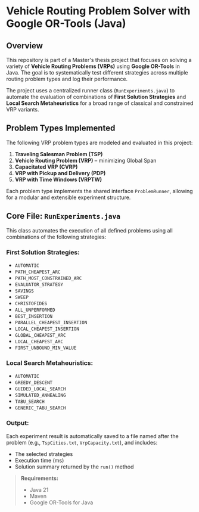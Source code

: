 # Vehicle Routing Problem Solver with Google OR-Tools (Java)

## Overview

This repository is part of a Master's thesis project that focuses on solving a variety of **Vehicle Routing Problems (VRPs)** using **Google OR-Tools** in Java. The goal is to systematically test different strategies across multiple routing problem types and log their performance.

The project uses a centralized runner class (`RunExperiments.java`) to automate the evaluation of combinations of **First Solution Strategies** and **Local Search Metaheuristics** for a broad range of classical and constrained VRP variants.

## Problem Types Implemented

The following VRP problem types are modeled and evaluated in this project:

1. **Traveling Salesman Problem (TSP)**
2. **Vehicle Routing Problem (VRP)** – minimizing Global Span
3. **Capacitated VRP (CVRP)**
4. **VRP with Pickup and Delivery (PDP)**
5. **VRP with Time Windows (VRPTW)**

Each problem type implements the shared interface `ProblemRunner`, allowing for a modular and extensible experiment structure.

## Core File: `RunExperiments.java`

This class automates the execution of all defined problems using all combinations of the following strategies:

### First Solution Strategies:

- `AUTOMATIC`
- `PATH_CHEAPEST_ARC`
- `PATH_MOST_CONSTRAINED_ARC`
- `EVALUATOR_STRATEGY`
- `SAVINGS`
- `SWEEP`
- `CHRISTOFIDES`
- `ALL_UNPERFORMED`
- `BEST_INSERTION`
- `PARALLEL_CHEAPEST_INSERTION`
- `LOCAL_CHEAPEST_INSERTION`
- `GLOBAL_CHEAPEST_ARC`
- `LOCAL_CHEAPEST_ARC`
- `FIRST_UNBOUND_MIN_VALUE`

### Local Search Metaheuristics:

- `AUTOMATIC`
- `GREEDY_DESCENT`
- `GUIDED_LOCAL_SEARCH`
- `SIMULATED_ANNEALING`
- `TABU_SEARCH`
- `GENERIC_TABU_SEARCH`

### Output:

Each experiment result is automatically saved to a file named after the problem (e.g., `TspCities.txt`, `VrpCapacity.txt`), and includes:

- The selected strategies
- Execution time (ms)
- Solution summary returned by the `run()` method


> **Requirements:**
> - Java 21
> - Maven
> - Google OR-Tools for Java


